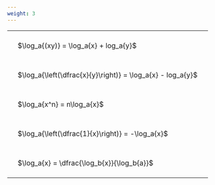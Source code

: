 ```yaml
---
weight: 3
---
```


<style type="text/css">
#T_bd9b7 th.col_heading {
  text-align: left;
  font-size: 1em;
}
#T_bd9b7 td {
  text-align: left;
  font-size: 1em;
  padding: 1.5em;
}
</style>
<table id="T_bd9b7">
  <thead>
  </thead>
  <tbody>
    <tr>
      <td id="T_bd9b7_row0_col0" class="data row0 col0" >$\log_a{(xy)} = \log_a{x} + log_a{y}$</td>
    </tr>
    <tr>
      <td id="T_bd9b7_row1_col0" class="data row1 col0" >$\log_a{\left(\dfrac{x}{y}\right)} = \log_a{x} - log_a{y}$</td>
    </tr>
    <tr>
      <td id="T_bd9b7_row2_col0" class="data row2 col0" >$\log_a{x^n} = n\log_a{x}$</td>
    </tr>
    <tr>
      <td id="T_bd9b7_row3_col0" class="data row3 col0" >$\log_a{\left(\dfrac{1}{x}\right)} = -\log_a{x}$</td>
    </tr>
    <tr>
      <td id="T_bd9b7_row4_col0" class="data row4 col0" >$\log_a{x} = \dfrac{\log_b{x}}{\log_b{a}}$</td>
    </tr>
  </tbody>
</table>
